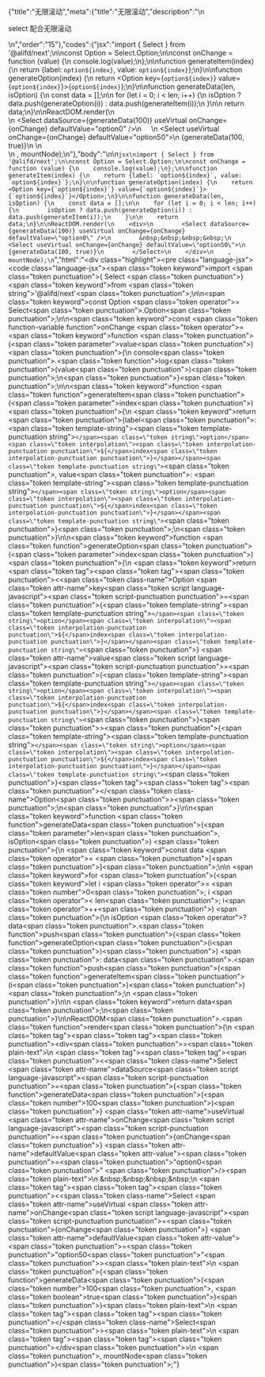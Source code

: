 {"title":"无限滚动","meta":{"title":"无限滚动","description":"\n<p>select 配合无限滚动</p>\n","order":"15"},"codes":{"jsx":"import { Select } from '@alifd/next';\n\nconst Option = Select.Option;\n\nconst onChange = function (value) {\n    console.log(value);\n};\n\nfunction generateItem(index) {\n    return {label: `option${index}`, value: `option${index}`};\n}\n\nfunction generateOption(index) {\n    return <Option key={`option${index}`} value={`option${index}`}>{`option${index}`}</Option>;\n}\n\nfunction generateData(len, isOption) {\n    const data = [];\n\n    for (let i = 0; i < len; i++) {\n        isOption ? data.push(generateOption(i)) : data.push(generateItem(i));\n    }\n\n    return data;\n}\n\nReactDOM.render(\n    <div>\n        <Select dataSource={generateData(100)} useVirtual onChange={onChange} defaultValue=\"option0\" />\n        &nbsp;&nbsp;&nbsp;&nbsp;\n        <Select useVirtual onChange={onChange} defaultValue=\"option50\">\n            {generateData(100, true)}\n        </Select>\n    </div>\n    , mountNode);\n"},"body":"\n\n````jsx\nimport { Select } from '@alifd/next';\n\nconst Option = Select.Option;\n\nconst onChange = function (value) {\n    console.log(value);\n};\n\nfunction generateItem(index) {\n    return {label: `option${index}`, value: `option${index}`};\n}\n\nfunction generateOption(index) {\n    return <Option key={`option${index}`} value={`option${index}`}>{`option${index}`}</Option>;\n}\n\nfunction generateData(len, isOption) {\n    const data = [];\n\n    for (let i = 0; i < len; i++) {\n        isOption ? data.push(generateOption(i)) : data.push(generateItem(i));\n    }\n\n    return data;\n}\n\nReactDOM.render(\n    <div>\n        <Select dataSource={generateData(100)} useVirtual onChange={onChange} defaultValue=\"option0\" />\n        &nbsp;&nbsp;&nbsp;&nbsp;\n        <Select useVirtual onChange={onChange} defaultValue=\"option50\">\n            {generateData(100, true)}\n        </Select>\n    </div>\n    , mountNode);\n````","html":"<script>(function(){\"use strict\";\n\nvar _next = require(\"@alifd/next\");\n\nvar Option = _next.Select.Option;\n\nvar onChange = function onChange(value) {\n    console.log(value);\n};\n\nfunction generateItem(index) {\n    return { label: \"option\" + index, value: \"option\" + index };\n}\n\nfunction generateOption(index) {\n    return React.createElement(\n        Option,\n        { key: \"option\" + index, value: \"option\" + index },\n        \"option\" + index\n    );\n}\n\nfunction generateData(len, isOption) {\n    var data = [];\n\n    for (var i = 0; i < len; i++) {\n        isOption ? data.push(generateOption(i)) : data.push(generateItem(i));\n    }\n\n    return data;\n}\n\nReactDOM.render(React.createElement(\n    \"div\",\n    null,\n    React.createElement(_next.Select, { dataSource: generateData(100), useVirtual: true, onChange: onChange, defaultValue: \"option0\" }),\n    \"\\xA0\\xA0\\xA0\\xA0\",\n    React.createElement(\n        _next.Select,\n        { useVirtual: true, onChange: onChange, defaultValue: \"option50\" },\n        generateData(100, true)\n    )\n), mountNode);})()</script><div class=\"highlight\"><pre class=\"language-jsx\"><code class=\"language-jsx\"><span class=\"token keyword\">import</span> <span class=\"token punctuation\">{</span> Select <span class=\"token punctuation\">}</span> <span class=\"token keyword\">from</span> <span class=\"token string\">'@alifd/next'</span><span class=\"token punctuation\">;</span>\n\n<span class=\"token keyword\">const</span> Option <span class=\"token operator\">=</span> Select<span class=\"token punctuation\">.</span>Option<span class=\"token punctuation\">;</span>\n\n<span class=\"token keyword\">const</span> <span class=\"token function-variable function\">onChange</span> <span class=\"token operator\">=</span> <span class=\"token keyword\">function</span> <span class=\"token punctuation\">(</span><span class=\"token parameter\">value</span><span class=\"token punctuation\">)</span> <span class=\"token punctuation\">{</span>\n    console<span class=\"token punctuation\">.</span><span class=\"token function\">log</span><span class=\"token punctuation\">(</span>value<span class=\"token punctuation\">)</span><span class=\"token punctuation\">;</span>\n<span class=\"token punctuation\">}</span><span class=\"token punctuation\">;</span>\n\n<span class=\"token keyword\">function</span> <span class=\"token function\">generateItem</span><span class=\"token punctuation\">(</span><span class=\"token parameter\">index</span><span class=\"token punctuation\">)</span> <span class=\"token punctuation\">{</span>\n    <span class=\"token keyword\">return</span> <span class=\"token punctuation\">{</span>label<span class=\"token punctuation\">:</span> <span class=\"token template-string\"><span class=\"token template-punctuation string\">`</span><span class=\"token string\">option</span><span class=\"token interpolation\"><span class=\"token interpolation-punctuation punctuation\">${</span>index<span class=\"token interpolation-punctuation punctuation\">}</span></span><span class=\"token template-punctuation string\">`</span></span><span class=\"token punctuation\">,</span> value<span class=\"token punctuation\">:</span> <span class=\"token template-string\"><span class=\"token template-punctuation string\">`</span><span class=\"token string\">option</span><span class=\"token interpolation\"><span class=\"token interpolation-punctuation punctuation\">${</span>index<span class=\"token interpolation-punctuation punctuation\">}</span></span><span class=\"token template-punctuation string\">`</span></span><span class=\"token punctuation\">}</span><span class=\"token punctuation\">;</span>\n<span class=\"token punctuation\">}</span>\n\n<span class=\"token keyword\">function</span> <span class=\"token function\">generateOption</span><span class=\"token punctuation\">(</span><span class=\"token parameter\">index</span><span class=\"token punctuation\">)</span> <span class=\"token punctuation\">{</span>\n    <span class=\"token keyword\">return</span> <span class=\"token tag\"><span class=\"token tag\"><span class=\"token punctuation\">&lt;</span><span class=\"token class-name\">Option</span></span> <span class=\"token attr-name\">key</span><span class=\"token script language-javascript\"><span class=\"token script-punctuation punctuation\">=</span><span class=\"token punctuation\">{</span><span class=\"token template-string\"><span class=\"token template-punctuation string\">`</span><span class=\"token string\">option</span><span class=\"token interpolation\"><span class=\"token interpolation-punctuation punctuation\">${</span>index<span class=\"token interpolation-punctuation punctuation\">}</span></span><span class=\"token template-punctuation string\">`</span></span><span class=\"token punctuation\">}</span></span> <span class=\"token attr-name\">value</span><span class=\"token script language-javascript\"><span class=\"token script-punctuation punctuation\">=</span><span class=\"token punctuation\">{</span><span class=\"token template-string\"><span class=\"token template-punctuation string\">`</span><span class=\"token string\">option</span><span class=\"token interpolation\"><span class=\"token interpolation-punctuation punctuation\">${</span>index<span class=\"token interpolation-punctuation punctuation\">}</span></span><span class=\"token template-punctuation string\">`</span></span><span class=\"token punctuation\">}</span></span><span class=\"token punctuation\">></span></span><span class=\"token punctuation\">{</span><span class=\"token template-string\"><span class=\"token template-punctuation string\">`</span><span class=\"token string\">option</span><span class=\"token interpolation\"><span class=\"token interpolation-punctuation punctuation\">${</span>index<span class=\"token interpolation-punctuation punctuation\">}</span></span><span class=\"token template-punctuation string\">`</span></span><span class=\"token punctuation\">}</span><span class=\"token tag\"><span class=\"token tag\"><span class=\"token punctuation\">&lt;/</span><span class=\"token class-name\">Option</span></span><span class=\"token punctuation\">></span></span><span class=\"token punctuation\">;</span>\n<span class=\"token punctuation\">}</span>\n\n<span class=\"token keyword\">function</span> <span class=\"token function\">generateData</span><span class=\"token punctuation\">(</span><span class=\"token parameter\">len<span class=\"token punctuation\">,</span> isOption</span><span class=\"token punctuation\">)</span> <span class=\"token punctuation\">{</span>\n    <span class=\"token keyword\">const</span> data <span class=\"token operator\">=</span> <span class=\"token punctuation\">[</span><span class=\"token punctuation\">]</span><span class=\"token punctuation\">;</span>\n\n    <span class=\"token keyword\">for</span> <span class=\"token punctuation\">(</span><span class=\"token keyword\">let</span> i <span class=\"token operator\">=</span> <span class=\"token number\">0</span><span class=\"token punctuation\">;</span> i <span class=\"token operator\">&lt;</span> len<span class=\"token punctuation\">;</span> i<span class=\"token operator\">++</span><span class=\"token punctuation\">)</span> <span class=\"token punctuation\">{</span>\n        isOption <span class=\"token operator\">?</span> data<span class=\"token punctuation\">.</span><span class=\"token function\">push</span><span class=\"token punctuation\">(</span><span class=\"token function\">generateOption</span><span class=\"token punctuation\">(</span>i<span class=\"token punctuation\">)</span><span class=\"token punctuation\">)</span> <span class=\"token punctuation\">:</span> data<span class=\"token punctuation\">.</span><span class=\"token function\">push</span><span class=\"token punctuation\">(</span><span class=\"token function\">generateItem</span><span class=\"token punctuation\">(</span>i<span class=\"token punctuation\">)</span><span class=\"token punctuation\">)</span><span class=\"token punctuation\">;</span>\n    <span class=\"token punctuation\">}</span>\n\n    <span class=\"token keyword\">return</span> data<span class=\"token punctuation\">;</span>\n<span class=\"token punctuation\">}</span>\n\nReactDOM<span class=\"token punctuation\">.</span><span class=\"token function\">render</span><span class=\"token punctuation\">(</span>\n    <span class=\"token tag\"><span class=\"token tag\"><span class=\"token punctuation\">&lt;</span>div</span><span class=\"token punctuation\">></span></span><span class=\"token plain-text\">\n        </span><span class=\"token tag\"><span class=\"token tag\"><span class=\"token punctuation\">&lt;</span><span class=\"token class-name\">Select</span></span> <span class=\"token attr-name\">dataSource</span><span class=\"token script language-javascript\"><span class=\"token script-punctuation punctuation\">=</span><span class=\"token punctuation\">{</span><span class=\"token function\">generateData</span><span class=\"token punctuation\">(</span><span class=\"token number\">100</span><span class=\"token punctuation\">)</span><span class=\"token punctuation\">}</span></span> <span class=\"token attr-name\">useVirtual</span> <span class=\"token attr-name\">onChange</span><span class=\"token script language-javascript\"><span class=\"token script-punctuation punctuation\">=</span><span class=\"token punctuation\">{</span>onChange<span class=\"token punctuation\">}</span></span> <span class=\"token attr-name\">defaultValue</span><span class=\"token attr-value\"><span class=\"token punctuation\">=</span><span class=\"token punctuation\">\"</span>option0<span class=\"token punctuation\">\"</span></span> <span class=\"token punctuation\">/></span></span><span class=\"token plain-text\">\n        &amp;nbsp;&amp;nbsp;&amp;nbsp;&amp;nbsp;\n        </span><span class=\"token tag\"><span class=\"token tag\"><span class=\"token punctuation\">&lt;</span><span class=\"token class-name\">Select</span></span> <span class=\"token attr-name\">useVirtual</span> <span class=\"token attr-name\">onChange</span><span class=\"token script language-javascript\"><span class=\"token script-punctuation punctuation\">=</span><span class=\"token punctuation\">{</span>onChange<span class=\"token punctuation\">}</span></span> <span class=\"token attr-name\">defaultValue</span><span class=\"token attr-value\"><span class=\"token punctuation\">=</span><span class=\"token punctuation\">\"</span>option50<span class=\"token punctuation\">\"</span></span><span class=\"token punctuation\">></span></span><span class=\"token plain-text\">\n            </span><span class=\"token punctuation\">{</span><span class=\"token function\">generateData</span><span class=\"token punctuation\">(</span><span class=\"token number\">100</span><span class=\"token punctuation\">,</span> <span class=\"token boolean\">true</span><span class=\"token punctuation\">)</span><span class=\"token punctuation\">}</span><span class=\"token plain-text\">\n        </span><span class=\"token tag\"><span class=\"token tag\"><span class=\"token punctuation\">&lt;/</span><span class=\"token class-name\">Select</span></span><span class=\"token punctuation\">></span></span><span class=\"token plain-text\">\n    </span><span class=\"token tag\"><span class=\"token tag\"><span class=\"token punctuation\">&lt;/</span>div</span><span class=\"token punctuation\">></span></span>\n    <span class=\"token punctuation\">,</span> mountNode<span class=\"token punctuation\">)</span><span class=\"token punctuation\">;</span></code></pre></div>"}